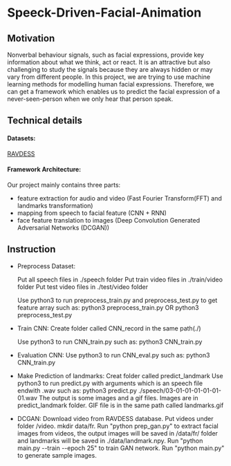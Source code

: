 # Speeck-Driven-Facial-Animation
## Motivation
Nonverbal behaviour signals, such as facial expressions, provide key information about what we think, act or react. It is an attractive but also challenging to study the signals because they are always hidden or may vary from different people. In this project, we are trying to use machine learning methods for modelling human facial expressions. Therefore, we can get a framework which enables us to predict the facial expression of a never-seen-person when we only hear that person speak.
## Technical details
#### Datasets: 
[RAVDESS](https://smartlaboratory.org/ravdess/)
#### Framework Architecture:
Our project mainly contains three parts: 
- feature extraction for audio and video (Fast Fourier Transform(FFT) and landmarks transformation)
- mapping from speech to facial feature (CNN + RNN)
- face feature translation to images (Deep Convolution Generated Adversarial Networks (DCGAN))
## Instruction
- Preprocess Dataset:

	Put all speech files in ./speech folder
	Put train video files in ./train/video folder
	Put test video files in ./test/video folder

	Use python3 to run preprocess_train.py and preprocess_test.py to get feature array
	such as: python3 preprocess_train.py   OR  python3 preprocess_test.py

- Train CNN:
	Create folder called CNN_record in the same path(./)

	Use python3 to run CNN_train.py
	such as: python3 CNN_train.py

- Evaluation CNN:
	Use python3 to run CNN_eval.py
	such as: python3 CNN_train.py

- Make Prediction of landmarks:
	Creat folder called predict_landmark
	Use python3 to run predict.py with arguments which is an speech file endwith .wav
	such as: python3 predict.py ./speech/03-01-01-01-01-01-01.wav
	The output is some images and a gif files. Images are in predict_landmark folder. GIF file is in the same path called landmarks.gif
  
- DCGAN:
  Download video from RAVDESS database.
  Put videos under folder /video.
  mkdir data/fr.
  Run "python prep_gan.py" to extract facial images from videos, the output images will be saved in /data/fr/ folder and landmarks will be saved in ./data/landmark.npy.
  Run "python main.py --train --epoch 25" to train GAN network.
  Run "python main.py" to generate sample images.
